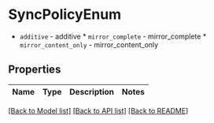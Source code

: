 # SyncPolicyEnum

* `additive` - additive * `mirror_complete` - mirror_complete * `mirror_content_only` - mirror_content_only
## Properties
Name | Type | Description | Notes
------------ | ------------- | ------------- | -------------

[[Back to Model list]](../README.md#documentation-for-models) [[Back to API list]](../README.md#documentation-for-api-endpoints) [[Back to README]](../README.md)


